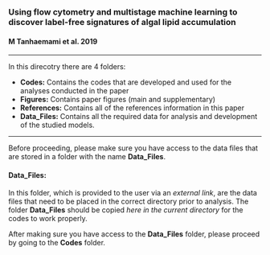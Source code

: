 ### **Using flow cytometry and multistage machine learning to discover label-free signatures of algal lipid accumulation**  
#### M Tanhaemami et al. 2019
-----------------------------------------------------------------------------------------------------------------------------------------
In this direcotry there are 4 folders:
- **Codes:** Contains the codes that are developed and used for the analyses conducted in the paper
- **Figures:** Contains paper figures (main and supplementary)
- **References:** Contains all of the references information in this paper
- **Data\_Files:** Contains all the required data for analysis and development of the studied models.  
-----------------------------------------------------------------------------------------------------------------------------------------

Before proceeding, please make sure you have access to the data files that are stored in a folder with the name **Data_Files**.  

#### Data\_Files:  
In this folder, which is provided to the user via an *external link*, are the data files that need to be placed in the correct directory prior to analysis. The folder **Data\_Files** should be copied *here in the current directory* for the codes to work properly.  

After making sure you have access to the **Data\_Files** folder, please proceed by going to the **Codes** folder.
